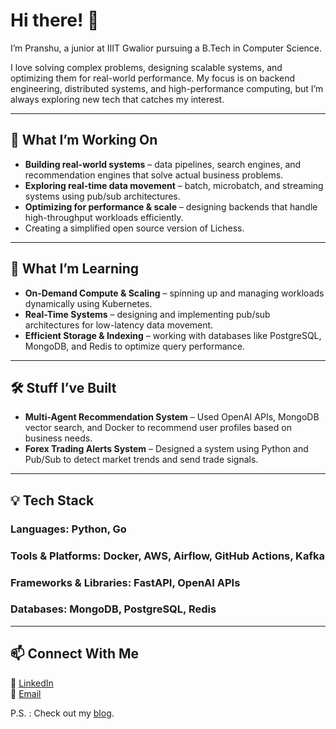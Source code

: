 # **Hi there! 👋**  
I’m Pranshu, a junior at IIIT Gwalior pursuing a B.Tech in Computer Science.  

I love solving complex problems, designing scalable systems, and optimizing them for real-world performance. My focus is on backend engineering, distributed systems, and high-performance computing, but I’m always exploring new tech that catches my interest.  

---

## **🚀 What I’m Working On**  
- **Building real-world systems** – data pipelines, search engines, and recommendation engines that solve actual business problems.  
- **Exploring real-time data movement** – batch, microbatch, and streaming systems using pub/sub architectures.  
- **Optimizing for performance & scale** – designing backends that handle high-throughput workloads efficiently.
- Creating a simplified open source version of Lichess.

---

## **📖 What I’m Learning**  
- **On-Demand Compute & Scaling** – spinning up and managing workloads dynamically using Kubernetes.  
- **Real-Time Systems** – designing and implementing pub/sub architectures for low-latency data movement.  
- **Efficient Storage & Indexing** – working with databases like PostgreSQL, MongoDB, and Redis to optimize query performance.  

---

## **🛠 Stuff I’ve Built**  
- **Multi-Agent Recommendation System** – Used OpenAI APIs, MongoDB vector search, and Docker to recommend user profiles based on business needs.    
- **Forex Trading Alerts System** – Designed a system using Python and Pub/Sub to detect market trends and send trade signals.  

---

## **💡 Tech Stack**  
### **Languages:** Python, Go  
### **Tools & Platforms:** Docker, AWS, Airflow, GitHub Actions, Kafka  
### **Frameworks & Libraries:** FastAPI, OpenAI APIs
### **Databases:** MongoDB, PostgreSQL, Redis

---

## **📫 Connect With Me**  
🔗 [LinkedIn](https://www.linkedin.com/in/pranshuraj2004/)  
📧 [Email](mailto:pranshuraj65536@gmail.com)  

P.S. : Check out my [blog](https://pranshu-raj-211.github.io/).
